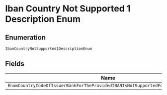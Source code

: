 
# Iban Country Not Supported 1 Description Enum

## Enumeration

`IbanCountryNotSupported1DescriptionEnum`

## Fields

| Name |
|  --- |
| `EnumCountryCodeOfIssuerBankForTheProvidedIBANIsNotSupportedForSEPADebitPayments` |

